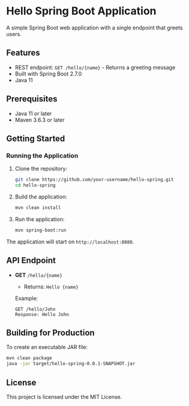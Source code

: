 # Hello Spring Boot Application

A simple Spring Boot web application with a single endpoint that greets users.

## Features
- REST endpoint: `GET /hello/{name}` - Returns a greeting message
- Built with Spring Boot 2.7.0
- Java 11

## Prerequisites
- Java 11 or later
- Maven 3.6.3 or later

## Getting Started

### Running the Application

1. Clone the repository:
   ```bash
   git clone https://github.com/your-username/hello-spring.git
   cd hello-spring
   ```

2. Build the application:
   ```bash
   mvn clean install
   ```

3. Run the application:
   ```bash
   mvn spring-boot:run
   ```

The application will start on `http://localhost:8080`.

## API Endpoint

- **GET** `/hello/{name}`
  - Returns: `Hello {name}`
  
  Example:
  ```
  GET /hello/John
  Response: Hello John
  ```

## Building for Production

To create an executable JAR file:

```bash
mvn clean package
java -jar target/hello-spring-0.0.1-SNAPSHOT.jar
```

## License

This project is licensed under the MIT License.
